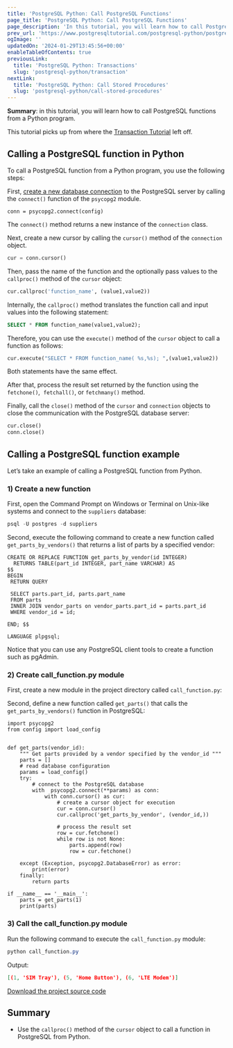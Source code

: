 ```yaml
---
title: 'PostgreSQL Python: Call PostgreSQL Functions'
page_title: 'PostgreSQL Python: Call PostgreSQL Functions'
page_description: 'In this tutorial, you will learn how to call PostgreSQL functions from a Python program.'
prev_url: 'https://www.postgresqltutorial.com/postgresql-python/postgresql-python-call-postgresql-functions/'
ogImage: ''
updatedOn: '2024-01-29T13:45:56+00:00'
enableTableOfContents: true
previousLink:
  title: 'PostgreSQL Python: Transactions'
  slug: 'postgresql-python/transaction'
nextLink:
  title: 'PostgreSQL Python: Call Stored Procedures'
  slug: 'postgresql-python/call-stored-procedures'
---
```


**Summary**: in this tutorial, you will learn how to call PostgreSQL functions from a Python program.

This tutorial picks up from where the [Transaction Tutorial](transaction) left off.

## Calling a PostgreSQL function in Python

To call a PostgreSQL function from a Python program, you use the following steps:

First, [create a new database connection](connect) to the PostgreSQL server by calling the `connect()` function of the `psycopg2` module.

```pythonsql
conn = psycopg2.connect(config)
```

The `connect()` method returns a new instance of the `connection` class.

Next, create a new cursor by calling the `cursor()` method of the `connection` object.

```python
cur = conn.cursor()
```

Then, pass the name of the function and the optionally pass values to the `callproc()` method of the `cursor` object:

```sql
cur.callproc('function_name', (value1,value2))
```

Internally, the `callproc()` method translates the function call and input values into the following statement:

```sql
SELECT * FROM function_name(value1,value2);
```

Therefore, you can use the `execute()` method of the `cursor` object to call a function as follows:

```python
cur.execute("SELECT * FROM function_name( %s,%s); ",(value1,value2))
```

Both statements have the same effect.

After that, process the result set returned by the function using the `fetchone()`,  `fetchall()`, or `fetchmany()` method.

Finally, call the `close()` method of the `cursor` and `connection` objects to close the communication with the PostgreSQL database server:

```python
cur.close()
conn.close()
```

## Calling a PostgreSQL function example

Let’s take an example of calling a PostgreSQL function from Python.

### 1\) Create a new function

First, open the Command Prompt on Windows or Terminal on Unix\-like systems and connect to the `suppliers` database:

```python
psql -U postgres -d suppliers
```

Second, execute the following command to create a new function called `get_parts_by_vendors()` that returns a list of parts by a specified vendor:

```
CREATE OR REPLACE FUNCTION get_parts_by_vendor(id INTEGER)
  RETURNS TABLE(part_id INTEGER, part_name VARCHAR) AS
$$
BEGIN
 RETURN QUERY

 SELECT parts.part_id, parts.part_name
 FROM parts
 INNER JOIN vendor_parts on vendor_parts.part_id = parts.part_id
 WHERE vendor_id = id;

END; $$

LANGUAGE plpgsql;
```

Notice that you can use any PostgreSQL client tools to create a function such as pgAdmin.

### 2\) Create call_function.py module

First, create a new module in the project directory called `call_function.py`:

Second, define a new function called `get_parts()` that calls the `get_parts_by_vendors()` function in PostgreSQL:

```
import psycopg2
from config import load_config


def get_parts(vendor_id):
    """ Get parts provided by a vendor specified by the vendor_id """
    parts = []
    # read database configuration
    params = load_config()
    try:
        # connect to the PostgreSQL database
        with  psycopg2.connect(**params) as conn:
            with conn.cursor() as cur:
                # create a cursor object for execution
                cur = conn.cursor()
                cur.callproc('get_parts_by_vendor', (vendor_id,))

                # process the result set
                row = cur.fetchone()
                while row is not None:
                    parts.append(row)
                    row = cur.fetchone()

    except (Exception, psycopg2.DatabaseError) as error:
        print(error)
    finally:
        return parts

if __name__ == '__main__':
    parts = get_parts(1)
    print(parts)
```

### 3\) Call the call_function.py module

Run the following command to execute the `call_function.py` module:

```css
python call_function.py
```

Output:

```json
[(1, 'SIM Tray'), (5, 'Home Button'), (6, 'LTE Modem')]
```

[Download the project source code](/postgresqltutorial/call_function.zip)

## Summary

- Use the `callproc()` method of the `cursor` object to call a function in PostgreSQL from Python.

